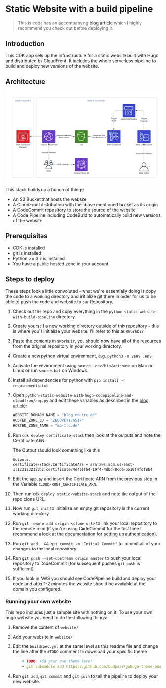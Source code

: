 # Static Website with a build pipeline

> This is code has an accompanying [blog article](https://aws-blog.de/2020/05/building-a-fargate-based-container-app-with-cognito-authentication.html) which I highly recommend you check out before deploying it.

## Introduction

This CDK app sets up the infrastructure for a static website built with Hugo and distributed by CloudFront. It includes the whole serverless pipeline to build and deploy new versions of the website.

## Architecture

![Architecture](architecture.png)

This stack builds up a bunch of things:

- An S3 Bucket that hosts the website
- A CloudFront distribution with the above mentioned bucket as its origin
- A CodeCommit repository to store the source of the website
- A Code Pipeline including CodeBuild to automatically build new versions of the website

## Prerequisites

- CDK is installed
- git is installed
- Python >= 3.6 is installed
- You have a public hosted zone in your account

## Steps to deploy

These steps look a little convoluted - what we're essentially doing is copy the code to a working directory and initialize git there in order for us to be able to push the code and website to our Repository.

1. Check out the repo and copy everything in the `python-static-website-with-build-pipeline` directory.
1. Create yourself a new working directory outside of this repository - this is where you'll initialize your website. I'll refer to this as `$WorkDir`
1. Paste the contents in `$WorkDir`, you should now have all of the resources from the original repository in your working directory.
1. Create a new python virtual environment, e.g. `python3 -m venv .env`
1. Activate the environment using `source .env/bin/activate` on Mac or Linux or run `source.bat` on Windows.
1. Install all dependencies for python with `pip install -r requirements.txt`
2. Open `python-static-website-with-hugo-codepipeline-and-cloudfron/app.py` and edit these variables as described in the [blog article](https://aws-blog.de/2020/05/building-a-fargate-based-container-app-with-cognito-authentication.html):

    ```python
    WEBSITE_DOMAIN_NAME = "blog.mb-trc.de"
    HOSTED_ZONE_ID = "ZECQVEY17GSI4"
    HOSTED_ZONE_NAME = "mb-trc.de"
    ```

3. Run `cdk deploy certificate-stack` then look at the outputs and note the Certificate ARN.

    The Output should look something like this

    ```text
    Outputs:
    certificate-stack.CertificateArn = arn:aws:acm:us-east-1:123123212312:certificate/4d45bfb4-19f4-4dbd-8cd6-b510f4fdf8b4
    ```

4. Edit the `app.py` and insert the Certificate ARN from the previous step in the Variable `CLOUDFRONT_CERTIFICATE_ARN`.

5. Then run `cdk deploy static-website-stack` and note the output of the repo clone URL.
6. Now run `git init` to initialize an empty git repository in the current working directory
7. Run `git remote add origin <clone-url>` to link your local repository to the remote repo (if you're using CodeCommit for the first time I recommend a look at the [documentation for setting up authentication](https://docs.aws.amazon.com/codecommit/latest/userguide/setting-up.html])).
8. Run `git add . && git commit -m "Initial Commit"` to commit all of your changes to the local repository.
9. Run `git push --set-upstream origin master` to push your local repository to CodeCommit (for subsequent pushes `git push` is sufficient)
10. If you look in AWS you should see CodePipeline build and deploy your code and after 1-2 minutes the website should be available at the domain you configured.

### Running your own website

This repo includes just a sample site with nothing on it.
To use your own hugo website you need to do the following things:

1. Remove the content of `website/`
2. Add your website in `website/`
3. Edit the `buildspec.yml` at the same level as this readme file and change the line after the `#TODO` comment to download your specific theme

    ```yaml
        # TODO: Add your own theme here!
        - git submodule add https://github.com/budparr/gohugo-theme-ananke.git themes/ananke
    ```

4. Run `git add`, `git commit` and `git push` to tell the pipeline to deploy your new website.
